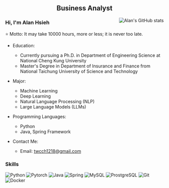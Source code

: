 <h2 align="center">Business Analyst</h2>
<img src="https://github-readme-stats.vercel.app/api?username=twcch&show_icons=true" alt="Alan's GitHub stats" align="right">

### Hi, I'm Alan Hsieh

⭐ Motto: It may take 10000 hours, more or less; it is never too late.

- Education:
  - Currently pursuing a Ph.D. in Department of Engineering Science at National Cheng Kung University
  - Master's Degree in Department of Insurance and Finance from National Taichung University of Science and Technology

- Major:
  - Machine Learning
  - Deep Learning
  - Natural Language Processing (NLP)
  - Large Language Models (LLMs)

- Programming Languages:
  - Python
  - Java, Spring Framework

- Contact Me:
  - Email: twcch1218@gmail.com

### Skills

![Python](https://img.shields.io/badge/Python-444?style=flat&logo=Python&logoColor=white)
![Pytorch](https://img.shields.io/badge/Pytorch-444?style=flat&logo=Pytorch&logoColor=white)
![Java](https://img.shields.io/badge/Java-444?style=flat&logo=IntellijIDEA&logoColor=white)
![Spring](https://img.shields.io/badge/Spring-444?style=flat&logo=Spring&logoColor=white)
![MySQL](https://img.shields.io/badge/MySQL-444?style=flat&logo=MySQL&logoColor=white)
![ProstgreSQL](https://img.shields.io/badge/PostgreSQL-444?style=flat&logo=PostgreSQL&logoColor=white)
![Git](https://img.shields.io/badge/Git-444?style=flat&logo=Git&logoColor=white)
![Docker](https://img.shields.io/badge/Docker-444?style=flat&logo=Docker&logoColor=white)
